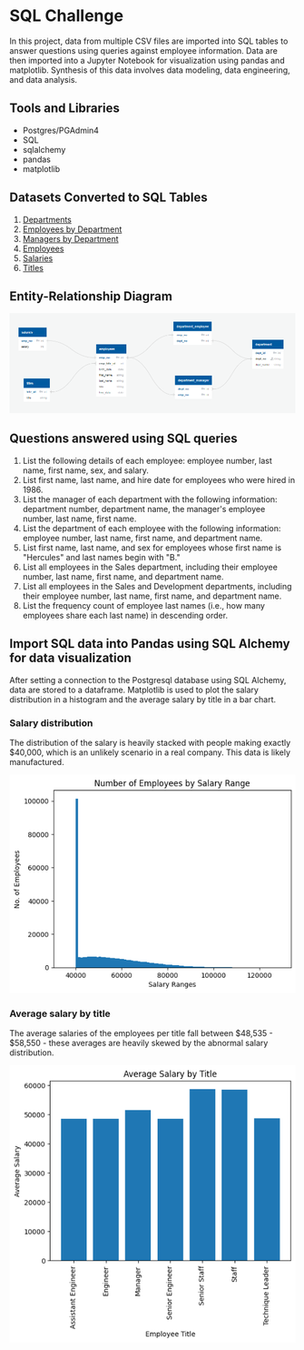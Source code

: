 # SQL Challenge
In this project, data from multiple CSV files are imported into SQL tables to answer questions using queries against employee information. Data are then imported into a Jupyter Notebook for visualization using pandas and matplotlib. Synthesis of this data involves data modeling, data engineering, and data analysis. 

## Tools and Libraries
* Postgres/PGAdmin4
* SQL
* sqlalchemy
* pandas
* matplotlib

## Datasets Converted to SQL Tables
1. [Departments][def1]
2. [Employees by Department][def2]
3. [Managers by Department][def3]
4. [Employees][def4]
5. [Salaries][def5]
6. [Titles][def6]

## Entity-Relationship Diagram

![ERD][def7]

## Questions answered using SQL queries
1. List the following details of each employee: employee number, last name, first name, sex, and salary.
2. List first name, last name, and hire date for employees who were hired in 1986.
3. List the manager of each department with the following information: department number, department name, the manager's employee number, last name, first name.
4. List the department of each employee with the following information: employee number, last name, first name, and department name.
5. List first name, last name, and sex for employees whose first name is "Hercules" and last names begin with "B."
6. List all employees in the Sales department, including their employee number, last name, first name, and department name.
7. List all employees in the Sales and Development departments, including their employee number, last name, first name, and department name.
8. List the frequency count of employee last names (i.e., how many employees share each last name) in descending order.

## Import SQL data into Pandas using SQL Alchemy for data visualization
After setting a connection to the Postgresql database using SQL Alchemy, data are stored to a dataframe. Matplotlib is used to plot the salary distribution in a histogram and the average salary by title in a bar chart.
### Salary distribution
The distribution of the salary is heavily stacked with people making exactly $40,000, which is an unlikely scenario in a real company. This data is likely manufactured.

![Salary distribution histogram][def8]
### Average salary by title
The average salaries of the employees per title fall between $48,535 - $58,550 - these averages are heavily skewed by the abnormal salary distribution.

![Salary distribution histogram][def9]

[def1]: employeeSQL/data/departments.csv
[def2]: employeeSQL/data/dept_emp.csv
[def3]: employeeSQL/data/dept_manager.csv
[def4]: employeeSQL/data/employees.csv
[def5]: employeeSQL/data/salaries.csv
[def6]: employeeSQL/data/titles.csv
[def7]: employeeSQL/erd.png
[def8]: employeeSQL/output/salary_histogram.png
[def9]: employeeSQL/output/avg_salary_by_title.png